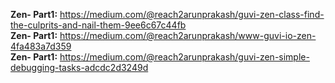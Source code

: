 **Zen- Part1:**
    https://medium.com/@reach2arunprakash/guvi-zen-class-find-the-culprits-and-nail-them-9ee6c67c44fb  
**Zen- Part1:**
    https://medium.com/@reach2arunprakash/www-guvi-io-zen-4fa483a7d359  
**Zen- Part1:**
    https://medium.com/@reach2arunprakash/guvi-zen-simple-debugging-tasks-adcdc2d3249d  
